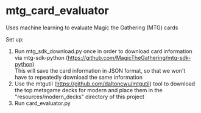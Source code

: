 # mtg_card_evaluator

Uses machine learning to evaluate Magic the Gathering (MTG) cards

Set up:
1. Run mtg_sdk_download.py once in order to download card information via mtg-sdk-python (https://github.com/MagicTheGathering/mtg-sdk-python) <br>
This will save the card information in JSON format, so that we won't have to repeatedly download the same information
2. Use the mtgutil (https://github.com/daltoncwu/mtgutil) tool to download the top metagame decks for modern and place them in the "resources/modern_decks" directory of this project
3. Run card_evaluator.py
